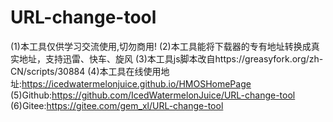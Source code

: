 # URL-change-tool
(1)本工具仅供学习交流使用,切勿商用!
(2)本工具能将下载器的专有地址转换成真实地址，支持迅雷、快车、旋风
(3)本工具js脚本改自https://greasyfork.org/zh-CN/scripts/30884
(4)本工具在线使用地址:https://icedwatermelonjuice.github.io/HMOSHomePage
(5)Github:https://github.com/IcedWatermelonJuice/URL-change-tool
(6)Gitee:https://gitee.com/gem_xl/URL-change-tool
